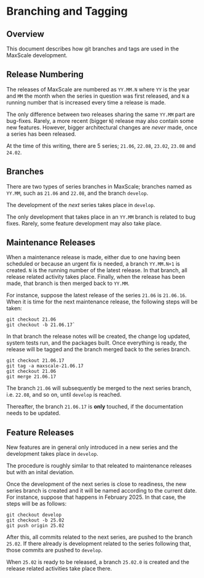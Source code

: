 # Branching and Tagging

## Overview

This document describes how git branches and tags are used in the MaxScale
development.

## Release Numbering

The releases of MaxScale are numbered as `YY.MM.N` where `YY` is the year
and `MM` the month when the series in question was first released, and `N` a
running number that is increased every time a release is made.

The only difference between two releases sharing the same `YY.MM` part are
bug-fixes. Rarely, a more recent (bigger `N`) release may also contain some
new features. However, bigger architectural changes are _never_ made, once a
series has been released.

At the time of this writing, there are 5 series; `21.06`, `22.08`,
`23.02`, `23.08` and `24.02`.

## Branches

There are two types of series branches in MaxScale; branches named as
`YY.MM`, such  as `21.06` and `22.08`, and the branch `develop`.

The development of the _next_ series takes place in `develop`.

The only development that takes place in an `YY.MM` branch is related to bug
fixes. Rarely, some feature development may also take place.

## Maintenance Releases

When a maintenance release is made, either due to one having been scheduled
or because an urgent fix is needed, a branch `YY.MM.N+1` is created. `N` is
the running number of the latest release. In that branch, all release
related activity takes place. Finally, when the release has been made, that
branch is then merged back to `YY.MM`.

For instance, suppose the latest release of the series `21.06` is
`21.06.16`. When it is time for the next maintenance release, the following
steps will be taken:
```
git checkout 21.06
git checkout -b 21.06.17`
```
In that branch the release notes will be created, the change log updated,
system tests run, and the packages built. Once everything is ready, the
release will be tagged and the branch merged back to the series branch.
```
git checkout 21.06.17
git tag -a maxscale-21.06.17
git checkout 21.06
git merge 21.06.17
```
The branch `21.06` will subsequently be merged to the next series branch,
i.e. `22.08`, and so on, until `develop` is reached.

Thereafter, the branch `21.06.17` is **only** touched, if the documentation
needs to be updated.

## Feature Releases

New features are in general only introduced in a new series and the
development takes place in `develop`.

The procedure is roughly similar to that releated to maintenance releases
but with an inital deviation.

Once the development of the next series is close to readiness, the new
series branch is created and it will be named according to the current
date. For instance, suppose that happens in February 2025. In that case,
the steps will be as follows:
```
git checkout develop
git checkout -b 25.02
git push origin 25.02
```
After this, all commits related to the next series, are pushed to the
branch `25.02`. If there already is development related to the series
following that, those commits are pushed to `develop`.

When `25.02` is ready to be released, a branch `25.02.0` is created and the
release related activities take place there.
